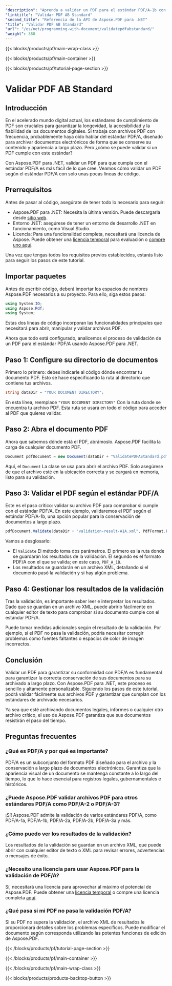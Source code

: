 ```yaml
---
"description": "Aprenda a validar un PDF para el estándar PDF/A-1b con Aspose.PDF para .NET en este tutorial paso a paso. Asegúrese de que el archivo sea compatible con el estándar a largo plazo."
"linktitle": "Validar PDF AB Standard"
"second_title": "Referencia de la API de Aspose.PDF para .NET"
"title": "Validar PDF AB Standard"
"url": "/es/net/programming-with-document/validatepdfabstandard/"
"weight": 380
---
```


{{< blocks/products/pf/main-wrap-class >}}

{{< blocks/products/pf/main-container >}}

{{< blocks/products/pf/tutorial-page-section >}}

# Validar PDF AB Standard

## Introducción

En el acelerado mundo digital actual, los estándares de cumplimiento de PDF son cruciales para garantizar la longevidad, la accesibilidad y la fiabilidad de los documentos digitales. Si trabaja con archivos PDF con frecuencia, probablemente haya oído hablar del estándar PDF/A, diseñado para archivar documentos electrónicos de forma que se conserve su contenido y apariencia a largo plazo. Pero ¿cómo se puede validar si un PDF cumple con este estándar?

Con Aspose.PDF para .NET, validar un PDF para que cumpla con el estándar PDF/A es más fácil de lo que cree. Veamos cómo validar un PDF según el estándar PDF/A con solo unas pocas líneas de código. 


## Prerrequisitos

Antes de pasar al código, asegúrate de tener todo lo necesario para seguir:

- Aspose.PDF para .NET: Necesita la última versión. Puede descargarla desde [sitio web](https://releases.aspose.com/pdf/net/).
- Entorno .NET: asegúrese de tener un entorno de desarrollo .NET en funcionamiento, como Visual Studio.
- Licencia: Para una funcionalidad completa, necesitará una licencia de Aspose. Puede obtener una [licencia temporal](https://purchase.aspose.com/temporary-license/) para evaluación o [compre uno aquí](https://purchase.aspose.com/buy).

Una vez que tengas todos los requisitos previos establecidos, estarás listo para seguir los pasos de este tutorial.

## Importar paquetes

Antes de escribir código, deberá importar los espacios de nombres Aspose.PDF necesarios a su proyecto. Para ello, siga estos pasos:

```csharp
using System.IO;
using Aspose.Pdf;
using System;
```

Estas dos líneas de código incorporan las funcionalidades principales que necesitará para abrir, manipular y validar archivos PDF.

Ahora que todo está configurado, analicemos el proceso de validación de un PDF para el estándar PDF/A usando Aspose.PDF para .NET.

## Paso 1: Configure su directorio de documentos

Primero lo primero: debes indicarle al código dónde encontrar tu documento PDF. Esto se hace especificando la ruta al directorio que contiene tus archivos.

```csharp
string dataDir = "YOUR DOCUMENT DIRECTORY";
```

En esta línea, reemplace `"YOUR DOCUMENT DIRECTORY"` Con la ruta donde se encuentra tu archivo PDF. Esta ruta se usará en todo el código para acceder al PDF que quieres validar.

## Paso 2: Abra el documento PDF

Ahora que sabemos dónde está el PDF, abrámoslo. Aspose.PDF facilita la carga de cualquier documento PDF.

```csharp
Document pdfDocument = new Document(dataDir + "ValidatePDFAStandard.pdf");
```

Aquí, el `Document` La clase se usa para abrir el archivo PDF. Solo asegúrese de que el archivo esté en la ubicación correcta y se cargará en memoria, listo para su validación.

## Paso 3: Validar el PDF según el estándar PDF/A

Este es el paso crítico: validar su archivo PDF para comprobar si cumple con el estándar PDF/A. En este ejemplo, validaremos el PDF según el estándar PDF/A-1b, una opción popular para la conservación de documentos a largo plazo.

```csharp
pdfDocument.Validate(dataDir + "validation-result-A1A.xml", PdfFormat.PDF_A_1B);
```

Vamos a desglosarlo:
- El `Validate` El método toma dos parámetros. El primero es la ruta donde se guardarán los resultados de la validación. El segundo es el formato PDF/A con el que se valida; en este caso, `PDF_A_1B`.
- Los resultados se guardarán en un archivo XML, detallando si el documento pasó la validación y si hay algún problema.

## Paso 4: Gestionar los resultados de la validación

Tras la validación, es importante saber leer e interpretar los resultados. Dado que se guardan en un archivo XML, puede abrirlo fácilmente en cualquier editor de texto para comprobar si su documento cumple con el estándar PDF/A.

Puede tomar medidas adicionales según el resultado de la validación. Por ejemplo, si el PDF no pasa la validación, podría necesitar corregir problemas como fuentes faltantes o espacios de color de imagen incorrectos.

## Conclusión

Validar un PDF para garantizar su conformidad con PDF/A es fundamental para garantizar la correcta conservación de sus documentos para su archivado a largo plazo. Con Aspose.PDF para .NET, este proceso es sencillo y altamente personalizable. Siguiendo los pasos de este tutorial, podrá validar fácilmente sus archivos PDF y garantizar que cumplan con los estándares de archivado necesarios.

Ya sea que esté archivando documentos legales, informes o cualquier otro archivo crítico, el uso de Aspose.PDF garantiza que sus documentos resistirán el paso del tiempo.

## Preguntas frecuentes

### ¿Qué es PDF/A y por qué es importante?
PDF/A es un subconjunto del formato PDF diseñado para el archivo y la conservación a largo plazo de documentos electrónicos. Garantiza que la apariencia visual de un documento se mantenga constante a lo largo del tiempo, lo que lo hace esencial para registros legales, gubernamentales e históricos.

### ¿Puede Aspose.PDF validar archivos PDF para otros estándares PDF/A como PDF/A-2 o PDF/A-3?
¡Sí! Aspose.PDF admite la validación de varios estándares PDF/A, como PDF/A-1a, PDF/A-1b, PDF/A-2a, PDF/A-2b, PDF/A-3a y más.

### ¿Cómo puedo ver los resultados de la validación?
Los resultados de la validación se guardan en un archivo XML, que puede abrir con cualquier editor de texto o XML para revisar errores, advertencias o mensajes de éxito.

### ¿Necesito una licencia para usar Aspose.PDF para la validación de PDF/A?
Sí, necesitará una licencia para aprovechar al máximo el potencial de Aspose.PDF. Puede obtener una [licencia temporal](https://purchase.aspose.com/temporary-license/) o compre una licencia completa [aquí](https://purchase.aspose.com/buy).

### ¿Qué pasa si mi PDF no pasa la validación PDF/A?
Si su PDF no supera la validación, el archivo XML de resultados le proporcionará detalles sobre los problemas específicos. Puede modificar el documento según corresponda utilizando las potentes funciones de edición de Aspose.PDF.

{{< /blocks/products/pf/tutorial-page-section >}}

{{< /blocks/products/pf/main-container >}}

{{< /blocks/products/pf/main-wrap-class >}}

{{< blocks/products/products-backtop-button >}}